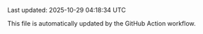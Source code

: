 Last updated: 2025-10-29 04:18:34 UTC

This file is automatically updated by the GitHub Action workflow.
